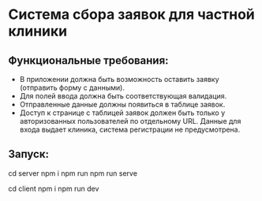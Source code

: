 # Система сбора заявок для частной клиники

## Функциональные требования:

- В приложении должна быть возможность оставить заявку (отправить форму с данными).
- Для полей ввода должна быть соответствующая валидация.
- Отправленные данные должны появиться в таблице заявок.
- Доступ к странице с таблицей заявок должен быть только у авторизованных пользователей по отдельному URL. Данные для входа выдает клиника, система регистрации не предусмотрена.

## Запуск:

cd server
npm i
npm run
npm run serve

cd client
npm i
npm run dev

